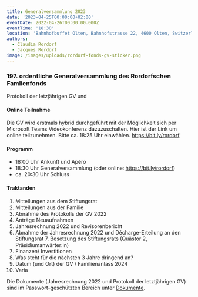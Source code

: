 ```yaml
---
title: Generalversammlung 2023
date: '2023-04-25T00:00:00+02:00'
eventDate: 2022-04-26T00:00:00.000Z
eventTime: '18:30'
location: 'Bahnhofbuffet Olten, Bahnhofstrasse 22, 4600 Olten, Switzerland'
authors:
  - Claudia Rordorf
  - Jacques Rordorf
image: /images/uploads/rordorf-fonds-gv-sticker.png
---
```

### 197. ordentliche Generalversammlung des Rordorfschen Famlienfonds

Protokoll der letzjährigen GV und 

#### Online Teilnahme

Die GV wird erstmals hybrid durchgeführt mit der Möglichkeit sich per Microsoft Teams Videokonferenz dazuzuschalten. Hier ist der Link um online teilzunehmen. Bitte ca. 18:25 Uhr einwählen.
<a href="https://bit.ly/rordorf">https://bit.ly/rordorf</a>

#### Programm 

 - 18:00 Uhr Ankunft und Apéro
 - 18:30 Uhr Generalversammlung (oder online: <a href="https://bit.ly/rordorf">https://bit.ly/rordorf</a>)
 - ca. 20:30 Uhr Schluss
 

#### Traktanden

1. Mitteilungen aus dem Stiftungsrat
2. Mitteilungen aus der Familie
3. Abnahme des Protokolls der GV 2022
4. Anträge Neuaufnahmen
5. Jahresrechnung 2022 und Revisorenbericht
6. Abnahme der Jahresrechnung 2022 und Décharge-Erteilung an den Stiftungsrat 7. Besetzung des Stiftungsrats (Quästor 2, Präsidiumanwärter:in)
8. Finanzen/ Investitionen
9. Was steht für die nächsten 3 Jahre dringend an?
10. Datum (und Ort) der GV / Familienanlass 2024
11. Varia
 
Die Dokumente (Jahresrechnung 2022 und Protokoll der letztjährigen GV) sind im Passwort-geschützten Bereich unter [Dokumente](/documents).
